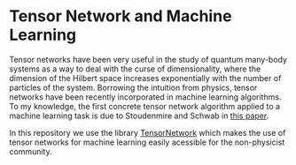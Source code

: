 # Tensor Network and Machine Learning

Tensor networks have been very useful in the study of quantum many-body systems as a way to deal with the curse of dimensionality, where the dimension of the Hilbert space increases exponentially with the number of particles of the system. Borrowing the intuition from physics, tensor networks have been recently incorporated in machine learning algorithms. To my knowledge, the first concrete tensor network algorithm applied to a machine learning task is due to Stoudenmire and Schwab in [this paper](https://arxiv.org/abs/1605.05775).

In this repository we use the library [TensorNetwork](https://github.com/google/TensorNetwork) which makes the use of tensor networks for machine learning easily acessible for the non-physicist community.
